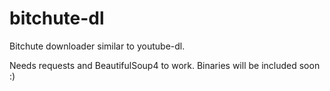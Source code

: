 # bitchute-dl
Bitchute downloader similar to youtube-dl.

Needs requests and BeautifulSoup4 to work. Binaries will be included soon :)
